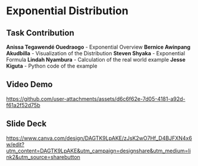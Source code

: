 ﻿# Exponential Distribution

## Task Contribution

**Anissa Tegawendé Ouedraogo** - Exponential Overview
**Bernice Awinpang Akudbilla** - Visualization of the Distribution
**Steven Shyaka** - Exponential Formula
**Lindah Nyambura** - Calculation of the real world example
**Jesse Kiguta** - Python code of the example

## Video Demo
https://github.com/user-attachments/assets/d6c6f62e-7d05-4181-a92d-f61a2f52d75b

## Slide Deck
https://www.canva.com/design/DAGTK9LpAKE/zJsK2wO7Hf_D4BJFXN4x6w/edit?utm_content=DAGTK9LpAKE&utm_campaign=designshare&utm_medium=link2&utm_source=sharebutton
